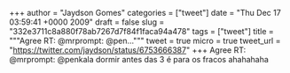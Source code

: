 
+++
author = "Jaydson Gomes"
categories = ["tweet"]
date = "Thu Dec 17 03:59:41 +0000 2009"
draft = false
slug = "332e3711c8a880f78ab7267d7f84f1faca94a478"
tags = ["tweet"]
title = """Agree RT: @mrprompt: @pen..."""
tweet = true
micro = true
tweet_url = "https://twitter.com/jaydson/status/6753666387"
+++
Agree RT: @mrprompt: @penkala dormir antes das 3 é para os fracos ahahahaha
